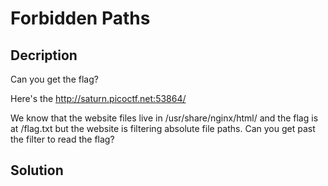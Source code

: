 # Forbidden Paths
## Decription 
Can you get the flag? 

Here's the http://saturn.picoctf.net:53864/

We know that the website files live in /usr/share/nginx/html/ and the flag is at /flag.txt but the website is filtering absolute file paths. Can you get past the filter to read the flag?
## Solution 
